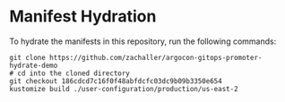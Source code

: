 # Manifest Hydration

To hydrate the manifests in this repository, run the following commands:

```shell
git clone https://github.com/zachaller/argocon-gitops-promoter-hydrate-demo
# cd into the cloned directory
git checkout 186cdcd7c16f0f48abfdcfc03dc9b09b3350e654
kustomize build ./user-configuration/production/us-east-2
```
